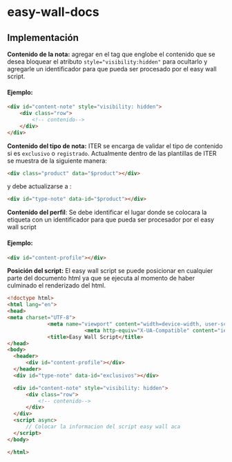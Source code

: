 # easy-wall-docs


## Implementación

**Contenido de la nota:** agregar en el tag que englobe el contenido que se desea bloquear el atributo `style="visibility:hidden"` para ocultarlo y agregarle un identificador para que pueda ser procesado por el easy wall script.

#### Ejemplo:
```html
<div id="content-note" style="visibility: hidden">
    <div class="row">
        <!-- contenido-->
    </div>
</div>
```

**Contenido del tipo de nota:** ITER se encarga de validar el tipo de contenido si es `exclusivo` o `registrado`. Actualmente dentro de las plantillas de ITER se muestra de la siguiente manera:

```html
<div class="product" data="$product"></div>
```

y debe actualizarse a :

```html
<div id="type-note" data-id="$product"></div>
```

**Contenido del perfil**: Se debe identificar el lugar donde se colocara la etiqueta con un identificador para que pueda ser procesador por el easy wall script

#### Ejemplo:
```html
<div id="content-profile"></div>
```

**Posición del script:** El easy wall script se puede posicionar en cualquier parte del documento html ya que se ejecuta al momento de haber culminado el renderizado del html.

```html
<!doctype html>
<html lang="en">
<head>
<meta charset="UTF-8">
             <meta name="viewport" content="width=device-width, user-scalable=no, initial-scale=1.0, maximum-scale=1.0, minimum-scale=1.0">
                         <meta http-equiv="X-UA-Compatible" content="ie=edge">
             <title>Easy Wall Script</title>
</head>
<body>
  <header>
      <div id="content-profile"></div>
  </header>
  <div id="type-note" data-id="exclusivos"></div>

  <div id="content-note" style="visibility: hidden">
      <div class="row">
          <!-- contenido-->
      </div>
  </div>
  <script async>
      // Colocar la informacion del script easy wall aca
  </script>
</body>

</html>

```